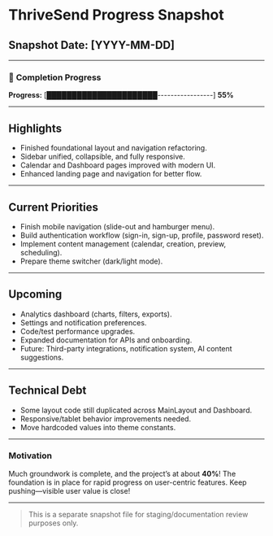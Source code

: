 # ThriveSend Progress Snapshot

## Snapshot Date: [YYYY-MM-DD]

---

### 🚦 **Completion Progress**

**Progress:** [██████████████████████-----------------] **55%**

---

## Highlights

- Finished foundational layout and navigation refactoring.
- Sidebar unified, collapsible, and fully responsive.
- Calendar and Dashboard pages improved with modern UI.
- Enhanced landing page and navigation for better flow.

---

## Current Priorities

- Finish mobile navigation (slide-out and hamburger menu).
- Build authentication workflow (sign-in, sign-up, profile, password reset).
- Implement content management (calendar, creation, preview, scheduling).
- Prepare theme switcher (dark/light mode).

---

## Upcoming

- Analytics dashboard (charts, filters, exports).
- Settings and notification preferences.
- Code/test performance upgrades.
- Expanded documentation for APIs and onboarding.
- Future: Third-party integrations, notification system, AI content suggestions.

---

## Technical Debt

- Some layout code still duplicated across MainLayout and Dashboard.
- Responsive/tablet behavior improvements needed.
- Move hardcoded values into theme constants.

---

### Motivation

Much groundwork is complete, and the project’s at about **40%**! The foundation is in place for rapid progress on user-centric features. Keep pushing—visible user value is close!

---

> This is a separate snapshot file for staging/documentation review purposes only.